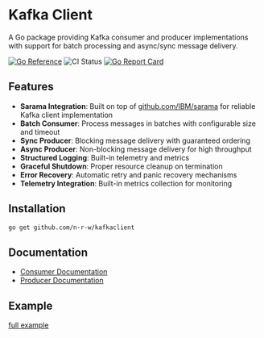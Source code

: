 # Kafka Client

A Go package providing Kafka consumer and producer implementations with support for batch processing and async/sync message delivery.

[![Go Reference](https://pkg.go.dev/badge/github.com/n-r-w/kafkaclient.svg)](https://pkg.go.dev/github.com/n-r-w/kafkaclient)
![CI Status](https://github.com/n-r-w/kafkaclient/actions/workflows/go.yml/badge.svg)
[![Go Report Card](https://goreportcard.com/badge/github.com/n-r-w/kafkaclient)](https://goreportcard.com/report/github.com/n-r-w/kafkaclient)

## Features

- **Sarama Integration**: Built on top of [github.com/IBM/sarama](https://github.com/IBM/sarama) for reliable Kafka client implementation
- **Batch Consumer**: Process messages in batches with configurable size and timeout
- **Sync Producer**: Blocking message delivery with guaranteed ordering
- **Async Producer**: Non-blocking message delivery for high throughput
- **Structured Logging**: Built-in telemetry and metrics
- **Graceful Shutdown**: Proper resource cleanup on termination
- **Error Recovery**: Automatic retry and panic recovery mechanisms
- **Telemetry Integration**: Built-in metrics collection for monitoring

## Installation

```bash
go get github.com/n-r-w/kafkaclient
```

## Documentation

- [Consumer Documentation](consumer/README.md)
- [Producer Documentation](producer/README.md)

## Example

[full example](example/main.go)
